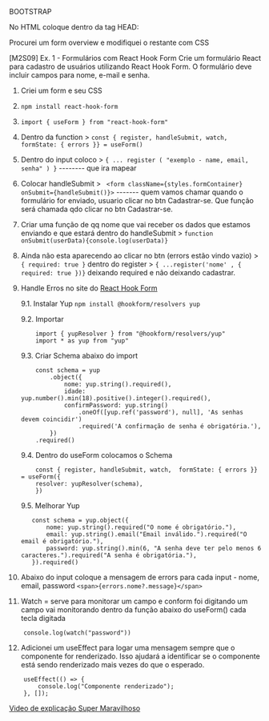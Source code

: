 BOOTSTRAP

No HTML coloque dentro da tag HEAD: 
 <link href="https://cdn.jsdelivr.net/npm/bootstrap@5.3.3/dist/css/bootstrap.min.css" rel="stylesheet" integrity="sha384-QWTKZyjpPEjISv5WaRU9OFeRpok6YctnYmDr5pNlyT2bRjXh0JMhjY6hW+ALEwIH" crossorigin="anonymous">

Procurei um form overview e modifiquei o restante com CSS

[M2S09] Ex. 1 - Formulários com React Hook Form
Crie um formulário React para cadastro de usuários utilizando React Hook Form. O formulário deve incluir campos para nome, e-mail e senha.

1. Criei um form e seu CSS

2. ```npm install react-hook-form```

3. ```import { useForm } from "react-hook-form" ```

4. Dentro da function > ```const { register, handleSubmit, watch, formState: { errors }} = useForm()```

5. Dentro do input coloco > ```{ ... register ( "exemplo - name, email, senha" ) }``` -------- que ira mapear

6. Colocar handleSubmit > ``` <form className={styles.formContainer} onSubmit={handleSubmit()}>``` ------- quem vamos chamar quando o formulário for enviado, usuario clicar no btn Cadastrar-se. Que função será chamada qdo clicar no btn Cadastrar-se.

7. Criar uma função de qq nome que vai receber os dados que estamos enviando e que estará dentro do handleSubmit  > ```function onSubmit(userData){console.log(userData)}```

8. Ainda não esta aparecendo ao clicar no btn (errors estão vindo vazio) > 
```{ required: true }``` 
dentro do register > ```{ ...register('nome' , { required: true })}``` deixando required e não deixando cadastrar.

9. Handle Erros no site do [React Hook Form](https://react-hook-form.com/) 

    9.1. Instalar Yup ````npm install @hookform/resolvers yup````

    9.2. Importar 
    ```
        import { yupResolver } from "@hookform/resolvers/yup"
        import * as yup from "yup"
    ```
    9.3. Criar Schema abaixo do import
    ```
        const schema = yup
            .object({
                nome: yup.string().required(),
                idade: yup.number().min(18).positive().integer().required(),
                confirmPassword: yup.string()
                    .oneOf([yup.ref('password'), null], 'As senhas devem coincidir')
                    .required('A confirmação de senha é obrigatória.'),
            })
        .required()
    ```
    9.4. Dentro do useForm colocamos o Schema 
    ```
        const { register, handleSubmit, watch,  formState: { errors }} = useForm({
        resolver: yupResolver(schema),
        })
    ```
    9.5. Melhorar Yup
     ```
        const schema = yup.object({
            nome: yup.string().required("O nome é obrigatório."),
            email: yup.string().email("Email inválido.").required("O email é obrigatório."),
            password: yup.string().min(6, "A senha deve ter pelo menos 6 caracteres.").required("A senha é obrigatória."),  
        }).required()
    ```
 
10. Abaixo do input coloque a mensagem de errors para cada input - nome, email, password
```<span>{errors.nome?.message}</span>```

11. Watch = serve para monitorar um campo e conform foi digitando um campo vai monitorando dentro da função abaixo do useForm() cada tecla digitada
```
    console.log(watch("password"))
```

12. Adicionei um useEffect para logar uma mensagem sempre que o componente for renderizado. Isso ajudará a identificar se o componente está sendo renderizado mais vezes do que o esperado.
````
    useEffect(() => {
        console.log("Componente renderizado");
    }, []);
````

[Video de explicação Super Maravilhoso](https://www.youtube.com/watch?v=selI69g6oc4&t=1468s)
 



    

    



